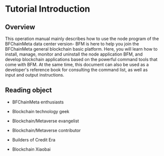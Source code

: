 # Tutorial Introduction
## Overview
This operation manual mainly describes how to use the node program of the BFChainMeta data center version-
BFM is here to help you join the BFChainMeta general blockchain basic platform. Here, you will learn how to install, manage, monitor and uninstall the node application BFM, and develop blockchain applications based on the powerful command tools that come with BFM. At the same time, this document can also be used as a developer's reference book for consulting the command list, as well as input and output instructions.

## Reading object

* BFChainMeta enthusiasts

* Blockchain technology geek

* Blockchain/Metaverse evangelist

* Blockchain/Metaverse contributor

* Builders of Credit Era

* Blockchain Xiaobai 
